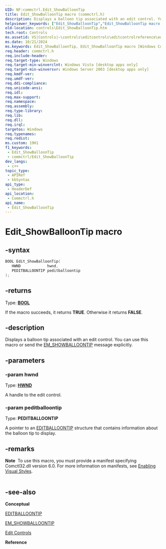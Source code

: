 ```yaml
---
UID: NF:commctrl.Edit_ShowBalloonTip
title: Edit_ShowBalloonTip macro (commctrl.h)
description: Displays a balloon tip associated with an edit control. You can use this macro or send the EM_SHOWBALLOONTIP message explicitly.
helpviewer_keywords: ["Edit_ShowBalloonTip","Edit_ShowBalloonTip macro [Windows Controls]","_win32_Edit_ShowBalloonTip","_win32_Edit_ShowBalloonTip_cpp","commctrl/Edit_ShowBalloonTip","controls.Edit_ShowBalloonTip","controls._win32_Edit_ShowBalloonTip"]
old-location: controls\Edit_ShowBalloonTip.htm
tech.root: Controls
ms.assetid: VS|Controls|~\controls\editcontrols\editcontrolreference\editcontrolmacros\edit_showballoontip.htm
ms.date: 10/21/2024
ms.keywords: Edit_ShowBalloonTip, Edit_ShowBalloonTip macro [Windows Controls], _win32_Edit_ShowBalloonTip, _win32_Edit_ShowBalloonTip_cpp, commctrl/Edit_ShowBalloonTip, controls.Edit_ShowBalloonTip, controls._win32_Edit_ShowBalloonTip
req.header: commctrl.h
req.include-header: 
req.target-type: Windows
req.target-min-winverclnt: Windows Vista [desktop apps only]
req.target-min-winversvr: Windows Server 2003 [desktop apps only]
req.kmdf-ver: 
req.umdf-ver: 
req.ddi-compliance: 
req.unicode-ansi: 
req.idl: 
req.max-support: 
req.namespace: 
req.assembly: 
req.type-library: 
req.lib: 
req.dll: 
req.irql: 
targetos: Windows
req.typenames: 
req.redist: 
ms.custom: 19H1
f1_keywords:
 - Edit_ShowBalloonTip
 - commctrl/Edit_ShowBalloonTip
dev_langs:
 - c++
topic_type:
 - APIRef
 - kbSyntax
api_type:
 - HeaderDef
api_location:
 - Commctrl.h
api_name:
 - Edit_ShowBalloonTip
---
```


# Edit_ShowBalloonTip macro

## -syntax

```cpp
BOOL Edit_ShowBalloonTip(
   HWND            hwnd,
   PEDITBALLOONTIP peditballoontip
);
```

## -returns

Type: **[BOOL](/windows/desktop/winprog/windows-data-types)**

If the macro succeeds, it returns <b>TRUE</b>. Otherwise it returns <b>FALSE</b>.


## -description

Displays a balloon tip associated with an edit control. You can use this macro or send the <a href="/windows/desktop/Controls/em-showballoontip">EM_SHOWBALLOONTIP</a> message explicitly.

## -parameters

### -param hwnd

Type: <b><a href="/windows/desktop/WinProg/windows-data-types">HWND</a></b>

A handle to the edit control.

### -param peditballoontip

Type: <b>PEDITBALLOONTIP</b>

A pointer to an <a href="/windows/desktop/api/commctrl/ns-commctrl-editballoontip">EDITBALLOONTIP</a> structure that contains information about the balloon tip to display.

## -remarks

<div class="alert"><b>Note</b>  To use this macro, you must provide a manifest specifying Comctl32.dll version 6.0. For more information on manifests, see <a href="/windows/desktop/Controls/cookbook-overview">Enabling Visual Styles</a>.</div>
<div> </div>

## -see-also

<b>Conceptual</b>



<a href="/windows/desktop/api/commctrl/ns-commctrl-editballoontip">EDITBALLOONTIP</a>



<a href="/windows/desktop/Controls/em-showballoontip">EM_SHOWBALLOONTIP</a>



<a href="/windows/desktop/Controls/edit-controls">Edit Controls</a>



<b>Reference</b>
